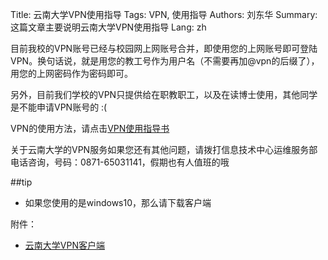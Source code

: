 Title: 云南大学VPN使用指导
Tags: VPN, 使用指导
Authors: 刘东华
Summary: 这篇文章主要说明云南大学VPN使用指导
Lang: zh



目前我校的VPN账号已经与校园网上网账号合并，即使用您的上网账号即可登陆VPN。换句话说，就是用您的教工号作为用户名（不需要再加@vpn的后缀了），用您的上网密码作为密码即可。

另外，目前我们学校的VPN只提供给在职教职工，以及在读博士使用，其他同学是不能申请VPN账号的 :(

VPN的使用方法，请点击[VPN使用指导书][VPN使用指导书]

关于云南大学的VPN服务如果您还有其他问题，请拨打信息技术中心运维服务部电话咨询，号码：0871-65031141，假期也有人值班的哦

##tip
- 如果您使用的是windows10，那么请下载客户端

附件：
- [云南大学VPN客户端][SVN客户端.zip]

[VPN使用指导书]: http://www.itc.ynu.edu.cn/wlfw/vpn/32818.html
[SVN客户端.zip]: http://www.itc.ynu.edu.cn/docs/2014-10/20141009172347293925.zip



